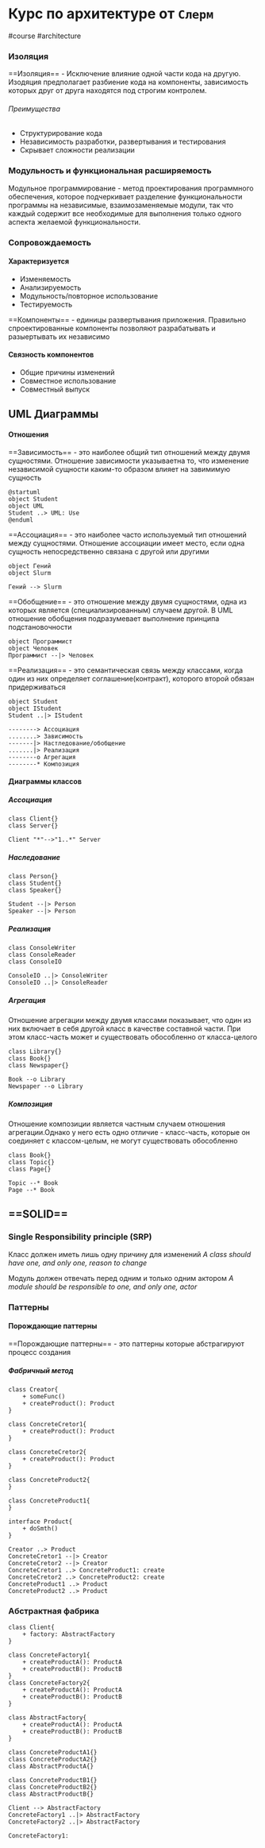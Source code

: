 # Курс по архитектуре от `Слерм`
#course #architecture

### Изоляция

==Изоляция== - Исключение влияние одной части кода на другую. Изодяция предполагает разбиение кода на компоненты, зависимость которых друг от друга находятся под строгим контролем.

###### Преимущества
- Структурирование кода
- Независимость разработки, развертывания и тестирования
- Скрывает сложности реализации

### Модульность и функциональная расширяемость

Модульное программирование - метод проектирования программного обеспечения, которое подчеркивает разделение функциональности программы на независимые, взаимозаменяемые модули, так что каждый содержит все необходимые для выполнения только одного аспекта желаемой функциональности.

### Сопровождаемость
#### Характеризуется
- Изменяемость
- Анализируемость
- Модульность/повторное использование
- Тестируемость

==Компоненты== - единицы развертывания приложения. Правильно спроектированные компоненты позволяют разрабатывать и разыертывать их независимо

#### Связность компонентов

- Общие причины изменений
- Совместное использование
- Совместный выпуск

## UML  Диаграммы

#### Отношения

==Зависимость== - это наиболее общий тип отношений между двумя сущностями. Отношение зависимости указываетна то, что изменение независимой сущности каким-то образом влияет на завимимую сущность

```plantuml
@startuml
object Student
object UML
Student ..> UML: Use
@enduml
```

==Ассоциация== - это наиболее часто используемый тип отношений между сущностями. Отношение ассоциации имеет место, если одна сущность непосредственно связана с другой или другими

```plantuml
object Гений
object Slurm

Гений --> Slurm
```

==Обобщение== - это отношение между двумя сущностями, одна из которых является (специализированным) случаем другой. В UML отношение обобщения подразумевает выполнение принципа подстановочности
```plantuml
object Программист
object Человек
Программист --|> Человек
```

==Реализация== - это семантическая связь между классами, когда один из них определяет соглашение(контракт), которого второй обязан придерживаться
```plantuml
object Student
object IStudent
Student ..|> IStudent
```

```
--------> Ассоциация
........> Зависимость
-------|> Настледование/обобщение
.......|> Реализация
--------o Агрегация
--------* Композиция
```

#### Диаграммы классов

##### Ассоциация
```plantuml
class Client{}
class Server{}

Client "*"-->"1..*" Server
```

##### Наследование

```plantuml
class Person{}
class Student{}
class Speaker{}

Student --|> Person
Speaker --|> Person
```

##### Реализация
```plantuml
class ConsoleWriter
class ConsoleReader
class ConsoleIO

ConsoleIO ..|> ConsoleWriter
ConsoleIO ..|> ConsoleReader
```

##### Агрегация
Отношение агрегации между двумя классами показывает, что один из них включает в себя другой класс в качестве составной части. При этом класс-часть может и существовать обособленно от класса-целого

```plantuml
class Library{}
class Book{}
class Newspaper{}

Book --o Library
Newspaper --o Library
```

##### Композиция
Отношение композиции является частным случаем отношения агрегации.Однако у него есть одно отличие - класс-часть, которые он соединяет с классом-целым, не могут существовать обособленно


```plantuml
class Book{}
class Topic{}
class Page{}

Topic --* Book
Page --* Book
```

## ==SOLID==

### Single Responsibility principle (SRP)

Класс должен иметь лишь одну причину для изменений
*A class should have one, and only one, reason to change*

Модуль должен отвечать перед одним и только одним актором
*A module should be responsible to one, and only one, actor*

### Паттерны

#### Порождающие паттерны

==Порождающие паттерны== - это паттерны которые абстрагируют процесс создания

##### Фабричный метод
```plantuml
class Creator{
	+ someFunc()
	+ createProduct(): Product
}

class ConcreteCretor1{
	+ createProduct(): Product
}

class ConcreteCretor2{
	+ createProduct(): Product
}

class ConcreteProduct2{
}

class ConcreteProduct1{
}

interface Product{
	+ doSmth()
}

Creator ..> Product
ConcreteCretor1 --|> Creator
ConcreteCretor2 --|> Creator
ConcreteCretor1 ..> ConcreteProduct1: create
ConcreteCretor2 ..> ConcreteProduct2: create
ConcreteProduct1 ..> Product
ConcreteProduct2 ..> Product
```


### Абстрактная фабрика

```plantuml
class Client{
	+ factory: AbstractFactory
}

class ConcreteFactory1{
	+ createProductA(): ProductA
	+ createProductB(): ProductB
}
class ConcreteFactory2{
	+ createProductA(): ProductA
	+ createProductB(): ProductB
}

class AbstractFactory{
	+ createProductA(): ProductA
	+ createProductB(): ProductB
}

class ConcreteProductA1{}
class ConcreteProductA2{}
class AbstractProductA{}

class ConcreteProductB1{}
class ConcreteProductB2{}
class AbstractProductB{}

Client --> AbstractFactory
ConcreteFactory1 ..|> AbstractFactory
ConcreteFactory2 ..|> AbstractFactory

ConcreteFactory1:
```


